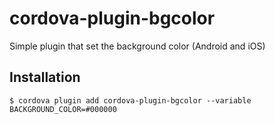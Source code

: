 # cordova-plugin-bgcolor

Simple plugin that set the background color (Android and iOS)

## Installation

    $ cordova plugin add cordova-plugin-bgcolor --variable BACKGROUND_COLOR=#000000